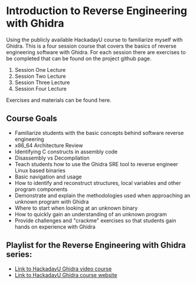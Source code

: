 # Introduction to Reverse Engineering with Ghidra
Using the publicly available HackadayU course to familiarize myself with Ghidra. This is a four session course that covers the basics of reverse engineering software with Ghidra. For each session there are exercises to be completed that can be found on the project github page.

1. Session One Lecture
2. Session Two Lecture
3. Session Three Lecture
4. Session Four Lecture

Exercises and materials can be found here.

## Course Goals
- Familiarize students with the basic concepts behind software reverse engineering
- x86_64 Architecture Review
- Identifying C constructs in assembly code
- Disassembly vs Decompilation
- Teach students how to use the Ghidra SRE tool to reverse engineer Linux based binaries
- Basic navigation and usage
- How to identify and reconstruct structures, local variables and other program components
- Demonstrate and explain the methodologies used when approaching an unknown program with Ghidra
- Where to start when looking at an unknown binary
- How to quickly gain an understanding of an unknown program
- Provide challenges and "crackme" exercises so that students gain hands on experience with Ghidra

## Playlist for the Reverse Engineering with Ghidra series:
- [Link to HackadayU Ghidra video course](https://www.youtube.com/playlist?list=PL_tws4AXg7auglkFo6ZRoWGXnWL0FHAEi)
- [Link to HackadayU Ghidra course website](https://hackaday.io/course/172292-introduction-to-reverse-engineering-with-ghidra)
